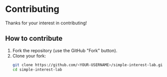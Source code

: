 # Contributing

Thanks for your interest in contributing!

## How to contribute
1. Fork the repository (use the GitHub "Fork" button).
2. Clone your fork:
   ```bash
   git clone https://github.com/<YOUR-USERNAME>/simple-interest-lab.git
   cd simple-interest-lab
